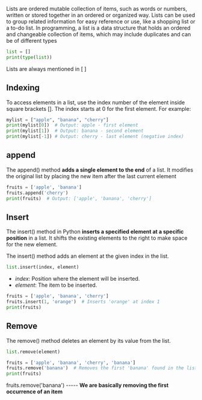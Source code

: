 Lists are ordered mutable collection of items, such as words or numbers, written or stored together in an ordered or organized way. Lists can be used to group related information for easy reference or use, like a shopping list or a to-do list. In programming, a list is a data structure that holds an ordered and changeable collection of items, which may include duplicates and can be of different types

```python
list = []
print(type(list))
```

Lists are always mentioned in [ ]

## Indexing
To access elements in a list, use the index number of the element inside square brackets []. The index starts at 0 for the first element. For example:

```python
mylist = ["apple", "banana", "cherry"]
print(mylist[0])  # Output: apple - first element
print(mylist[1])  # Output: banana - second element
print(mylist[-1]) # Output: cherry - last element (negative index)
```


## append
The append() method **adds a single element to the end** of a list. It modifies the original list by placing the new item after the last current element

```python
fruits = ['apple', 'banana']
fruits.append('cherry')
print(fruits)  # Output: ['apple', 'banana', 'cherry']
```

## Insert 
The insert() method in Python **inserts a specified element at a specific position** in a list. It shifts the existing elements to the right to make space for the new element.

The insert() method adds an element at the given index in the list.

```python
list.insert(index, element)
```

- _index_: Position where the element will be inserted.
- _element_: The item to be inserted.

```python
fruits = ['apple', 'banana', 'cherry']
fruits.insert(1, 'orange')  # Inserts 'orange' at index 1
print(fruits)
```


## Remove
The remove() method deletes an element by its value from the list.
```python
list.remove(element)
```

```python
fruits = ['apple', 'banana', 'cherry', 'banana']
fruits.remove('banana')  # Removes the first 'banana' found in the list
print(fruits)
```

fruits.remove('banana') ----- **We are basically removing the first occurrence of an item** 


